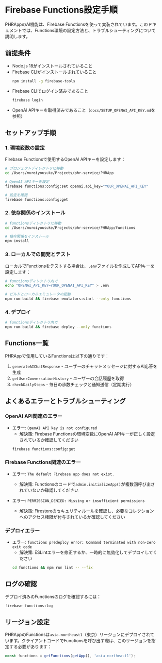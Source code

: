 # Firebase Functions設定手順

PHRAppのAI機能は、Firebase Functionsを使って実装されています。このドキュメントでは、Functions環境の設定方法と、トラブルシューティングについて説明します。

## 前提条件

- Node.js 18がインストールされていること
- Firebase CLIがインストールされていること
  ```bash
  npm install -g firebase-tools
  ```
- Firebase CLIでログイン済みであること
  ```bash
  firebase login
  ```
- OpenAI APIキーを取得済みであること（`docs/SETUP_OPENAI_API_KEY.md`を参照）

## セットアップ手順

### 1. 環境変数の設定

Firebase Functionsで使用するOpenAI APIキーを設定します：

```bash
# プロジェクトディレクトリに移動
cd /Users/muroiyousuke/Projects/phr-service/PHRApp

# OpenAI APIキーを設定
firebase functions:config:set openai.api_key="YOUR_OPENAI_API_KEY"

# 設定を確認
firebase functions:config:get
```

### 2. 依存関係のインストール

```bash
# functionsディレクトリに移動
cd /Users/muroiyousuke/Projects/phr-service/PHRApp/functions

# 依存関係をインストール
npm install
```

### 3. ローカルでの開発とテスト

ローカルでFunctionsをテストする場合は、`.env`ファイルを作成してAPIキーを設定します：

```bash
# functionsディレクトリ内で
echo "OPENAI_API_KEY=YOUR_OPENAI_API_KEY" > .env

# ビルドとローカルエミュレータの起動
npm run build && firebase emulators:start --only functions
```

### 4. デプロイ

```bash
# functionsディレクトリ内で
npm run build && firebase deploy --only functions
```

## Functions一覧

PHRAppで使用しているFunctionsは以下の通りです：

1. `generateAIChatResponse` - ユーザーのチャットメッセージに対するAI応答を生成
2. `getUserConversationHistory` - ユーザーの会話履歴を取得
3. `checkDailySteps` - 毎日の歩数チェックと通知送信（定期実行）

## よくあるエラーとトラブルシューティング

### OpenAI API関連のエラー

- エラー: `OpenAI API key is not configured`
  - 解決策: Firebase Functionsの環境変数にOpenAI APIキーが正しく設定されているか確認してください
  ```bash
  firebase functions:config:get
  ```

### Firebase Functions関連のエラー

- エラー: `The default Firebase app does not exist.`
  - 解決策: Functionsのコードで`admin.initializeApp()`が複数回呼び出されていないか確認してください

- エラー: `PERMISSION_DENIED: Missing or insufficient permissions`
  - 解決策: Firestoreのセキュリティルールを確認し、必要なコレクションへのアクセス権限が付与されているか確認してください

### デプロイエラー

- エラー: `functions predeploy error: Command terminated with non-zero exit code`
  - 解決策: ESLintエラーを修正するか、一時的に無効化してデプロイしてください
  ```bash
  cd functions && npm run lint -- --fix
  ```

## ログの確認

デプロイ済みのFunctionsのログを確認するには：

```bash
firebase functions:log
```

## リージョン設定

PHRAppのFunctionsは`asia-northeast1`（東京）リージョンにデプロイされています。クライアントコードでFunctionsを呼び出す際は、このリージョンを指定する必要があります：

```javascript
const functions = getFunctions(getApp(), 'asia-northeast1');
```

